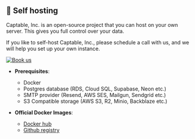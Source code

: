 <h2 id="hosting">🚀 Self hosting</h2>

Captable, Inc. is an open-source project that you can host on your own server. This gives you full control over your data.

If you like to self-host Captable, Inc., please schedule a call with us, and we will help you set up your own instance.

<a href="https://captable.inc/schedule/"><img alt="Book us" src="https://cal.com/book-with-cal-dark.svg" /></a>

- **Prerequisites**:
  - Docker
  - Postgres database (RDS, Cloud SQL, Supabase, Neon etc.)
  - SMTP provider (Resend, AWS SES, Mailgun, Sendgrid etc.)
  - S3 Compatible storage (AWS S3, R2, Minio, Backblaze etc.)

- **Official Docker Images**:
  - <a href="https://hub.docker.com/r/captable/captable" target="_blank">Docker hub</a>
  - <a href="https://github.com/captableinc/captable/pkgs/container/captable" target="_blank">Github registry</a>
